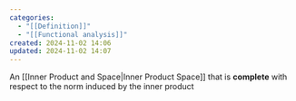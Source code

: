 ```yaml
---
categories:
  - "[[Definition]]"
  - "[[Functional analysis]]"
created: 2024-11-02 14:06
updated: 2024-11-02 14:07
---
```

An [[Inner Product and Space|Inner Product Space]] that is **complete** with respect to the norm induced by the inner product